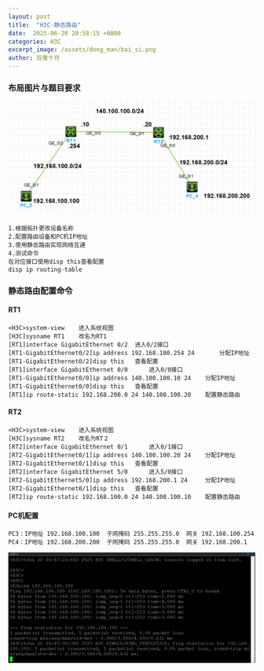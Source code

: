 ```yaml
---
layout: post
title:  "H3C-静态路由"
date:  2025-06-20 20:58:15 +0800
categories: H3C
excerpt_image: /assets/dong_man/bai_si.png
author: 双重十月
---
```

### 布局图片与题目要求
![题目布局](/assets/H3C/H3C-static.png)
```
1.根据拓扑更改设备名称
2.配置路由设备和PC机IP地址
3.使用静态路由实现网络互通
4.测试命令
在对应接口使用disp this查看配置
disp ip routing-table
```

### 静态路由配置命令
#### RT1
```RT1
<H3C>system-view	进入系统视图
[H3C]sysname RT1	改名为RT1
[RT1]interface GigabitEthernet 0/2	进入0/2接口
[RT1-GigabitEthernet0/2]ip address 192.168.100.254 24		分配IP地址
[RT1-GigabitEthernet0/2]disp this	查看配置
[RT1]interface GigabitEthernet 0/0		进入0/0接口
[RT1-GigabitEthernet0/0]ip address 140.100.100.10 24	分配IP地址
[RT1-GigabitEthernet0/0]disp this	查看配置
[RT1]ip route-static 192.168.200.0 24 140.100.100.20	配置静态路由
```

#### RT2
```RT2
<H3C>system-view	进入系统视图
[H3C]sysname RT2	改名为RT２
[RT2]interface GigabitEthernet 0/1		进入0/1接口
[RT2-GigabitEthernet0/1]ip address 140.100.100.20 24	分配IP地址
[RT2-GigabitEthernet0/1]disp this	查看配置
[RT2]interface GigabitEthernet 5/0		进入5/0接口
[RT2-GigabitEthernet5/0]ip address 192.168.200.1 24		分配IP地址
[RT2-GigabitEthernet0/1]disp this	查看配置
[RT2]ip route-static 192.168.100.0 24 140.100.100.10	配置静态路由
```

#### PC机配置
```PC机IP与网关
PC3：IP地址 192.168.100.100  子网掩码 255.255.255.0  网关 192.168.100.254
PC4：IP地址 192.168.200.200  子网掩码 255.255.255.0  网关 192.168.200.1
```
![ping通验证](/assets/H3C/H3C-static-pc3-pc4.png)